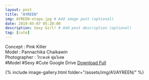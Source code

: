 ```yaml
---
layout: post
title: "AYREEN"
img: AYREEN-xtapo.jpg # Add image post (optional)
date: 2019-05-07 05:20:00
description: Sexy Girl! # Add post description (optional)
tag: [cute]
---
```

Concept : Pink Killer  
Model : Pannachika Chaikawin  
Photographer : วีระพงษ์ พุ่มวิเศษ  
#Model #Sexy #Cute
Google Drive [Download Full](http://gestyy.com/e0GqhX)


{% include image-gallery.html folder="/assets/img/A1/AYREEN/" %}
